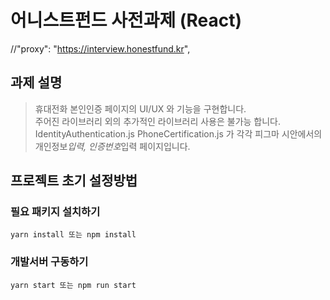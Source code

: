 # 어니스트펀드 사전과제 (React)
//"proxy": "https://interview.honestfund.kr",
## 과제 설명

> 휴대전화 본인인증 페이지의 UI/UX 와 기능을 구현합니다.  
> 주어진 라이브러리 외의 추가적인 라이브러리 사용은 불가능 합니다.
> IdentityAuthentication.js PhoneCertification.js 가 각각 피그마 시안에서의 개인정보*입력, 인증번호*입력 페이지입니다.

## 프로젝트 초기 설정방법

### 필요 패키지 설치하기

```
yarn install 또는 npm install
```

### 개발서버 구동하기

```
yarn start 또는 npm run start
```
